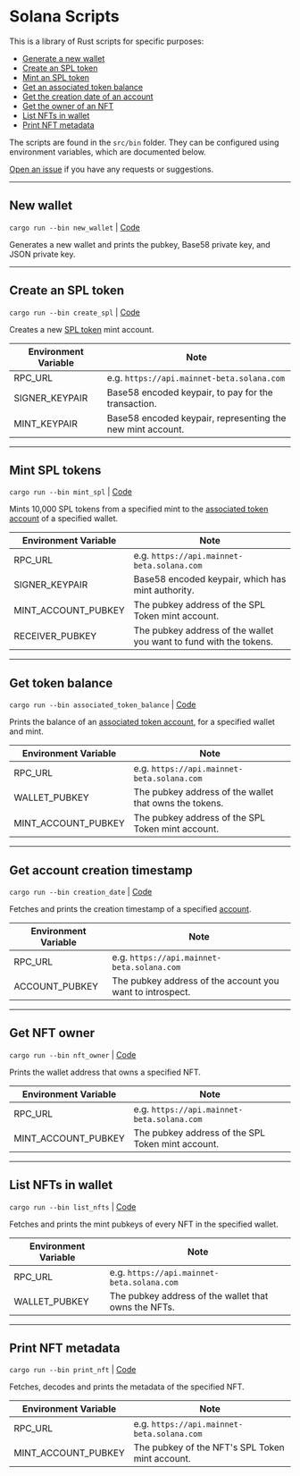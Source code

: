 # Solana Scripts

This is a library of Rust scripts for specific purposes:

- [Generate a new wallet](#new-wallet)
- [Create an SPL token](#create-an-spl-token)
- [Mint an SPL token](#mint-spl-tokens)
- [Get an associated token balance](#get-token-balance)
- [Get the creation date of an account](#get-account-creation-timestamp)
- [Get the owner of an NFT](#get-nft-owner)
- [List NFTs in wallet](#list-nfts-in-wallet)
- [Print NFT metadata](#print-nft-metadata)

The scripts are found in the `src/bin` folder. They can be configured using environment variables, which are documented below.

[Open an issue](https://github.com/ronanyeah/solana-rust-examples/issues) if you have any requests or suggestions.

---

## New wallet

`cargo run --bin new_wallet` | [Code](./src/bin/new_wallet.rs)

Generates a new wallet and prints the pubkey, Base58 private key, and JSON private key.

---

## Create an SPL token

`cargo run --bin create_spl` | [Code](./src/bin/create_spl.rs)

Creates a new [SPL token](https://spl.solana.com/token) mint account.

| Environment Variable | Note                                                       |
| -------------------- | ---------------------------------------------------------- |
| RPC_URL              | e.g. `https://api.mainnet-beta.solana.com`                 |
| SIGNER_KEYPAIR       | Base58 encoded keypair, to pay for the transaction.        |
| MINT_KEYPAIR         | Base58 encoded keypair, representing the new mint account. |

---

## Mint SPL tokens

`cargo run --bin mint_spl` | [Code](./src/bin/mint_spl.rs)

Mints 10,000 SPL tokens from a specified mint to the [associated token account](https://spl.solana.com/associated-token-account) of a specified wallet.

| Environment Variable | Note                                                               |
| -------------------- | ------------------------------------------------------------------ |
| RPC_URL              | e.g. `https://api.mainnet-beta.solana.com`                         |
| SIGNER_KEYPAIR       | Base58 encoded keypair, which has mint authority.                  |
| MINT_ACCOUNT_PUBKEY  | The pubkey address of the SPL Token mint account.                  |
| RECEIVER_PUBKEY      | The pubkey address of the wallet you want to fund with the tokens. |

---

## Get token balance

`cargo run --bin associated_token_balance` | [Code](./src/bin/associated_token_balance.rs)

Prints the balance of an [associated token account](https://spl.solana.com/associated-token-account), for a specified wallet and mint.

| Environment Variable | Note                                                   |
| -------------------- | ------------------------------------------------------ |
| RPC_URL              | e.g. `https://api.mainnet-beta.solana.com`             |
| WALLET_PUBKEY        | The pubkey address of the wallet that owns the tokens. |
| MINT_ACCOUNT_PUBKEY  | The pubkey address of the SPL Token mint account.      |

---

## Get account creation timestamp

`cargo run --bin creation_date` | [Code](./src/bin/creation_date.rs)

Fetches and prints the creation timestamp of a specified [account](https://docs.solana.com/developing/programming-model/accounts).

| Environment Variable | Note                                                      |
| -------------------- | --------------------------------------------------------- |
| RPC_URL              | e.g. `https://api.mainnet-beta.solana.com`                |
| ACCOUNT_PUBKEY       | The pubkey address of the account you want to introspect. |

---

## Get NFT owner

`cargo run --bin nft_owner` | [Code](./src/bin/nft_owner.rs)

Prints the wallet address that owns a specified NFT.

| Environment Variable | Note                                              |
| -------------------- | ------------------------------------------------- |
| RPC_URL              | e.g. `https://api.mainnet-beta.solana.com`        |
| MINT_ACCOUNT_PUBKEY  | The pubkey address of the SPL Token mint account. |

---

## List NFTs in wallet

`cargo run --bin list_nfts` | [Code](./src/bin/list_nfts.rs)

Fetches and prints the mint pubkeys of every NFT in the specified wallet.

| Environment Variable | Note                                              |
| -------------------- | ------------------------------------------------- |
| RPC_URL              | e.g. `https://api.mainnet-beta.solana.com`        |
| WALLET_PUBKEY        | The pubkey address of the wallet that owns the NFTs. |

---

## Print NFT metadata

`cargo run --bin print_nft` | [Code](./src/bin/print_nft.rs)

Fetches, decodes and prints the metadata of the specified NFT.

| Environment Variable | Note                                              |
| -------------------- | ------------------------------------------------- |
| RPC_URL              | e.g. `https://api.mainnet-beta.solana.com`        |
| MINT_ACCOUNT_PUBKEY  | The pubkey of the NFT's SPL Token mint account.   |
